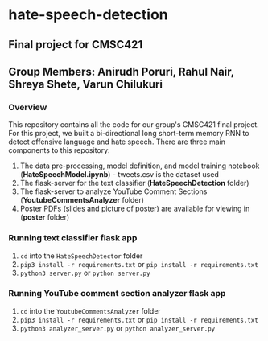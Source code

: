 # hate-speech-detection
## Final project for CMSC421
## Group Members: Anirudh Poruri, Rahul Nair, Shreya Shete, Varun Chilukuri

### Overview
This repository contains all the code for our group's CMSC421 final project. For this project, we built a bi-directional long short-term memory RNN to detect offensive language and hate speech. There are three main components to this repository:
1. The data pre-processing, model definition, and model training notebook (**HateSpeechModel.ipynb**) - tweets.csv is the dataset used
2. The flask-server for the text classifier (**HateSpeechDetection** folder)
3. The flask-server to analyze YouTube Comment Sections (**YoutubeCommentsAnalyzer** folder)
4. Poster PDFs (slides and picture of poster) are available for viewing  in (**poster** folder)

### Running text classifier flask app
1. `cd` into the `HateSpeechDetector` folder
2. `pip3 install -r requirements.txt` or `pip install -r requirements.txt`
3. `python3 server.py` or `python server.py`

### Running YouTube comment section analyzer flask app
1. `cd` into the `YoutubeCommentsAnalyzer` folder
2. `pip3 install -r requirements.txt` or `pip install -r requirements.txt`
3. `python3 analyzer_server.py` or `python analyzer_server.py`

